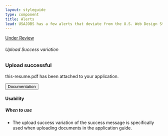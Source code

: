 ```yaml
---
layout: styleguide
type: component
title: Alerts
lead: USAJOBS has a few alerts that deviate from the U.S. Web Design Standards and introduces a new alert with a specific placement.
---
```


<a href="{{ site.baseurl }}/getting-started/#maturity" class="usa-label maturity under_review">Under Review</a>

<div class="preview">
  <h6>Upload Success variation</h6>
  <div class="usa-alert usa-alert-success usajobs-alert-success">
    <div class="usa-alert-body">
      <h3 class="usa-alert-heading">
        Upload successful
      </h3>
      <p class="usa-alert-text">
        this-resume.pdf has been attached to your application.
      </p>
    </div>
  </div>
</div>

<div class="usa-accordion-bordered usa-accordion-docs">
  <button class="usa-button-unstyled usa-accordion-button"
      aria-expanded="true" aria-controls="collapsible-0">
    Documentation
  </button>
  <div id="collapsible-0" aria-hidden="false" class="usa-accordion-content">
    <h4 class="usa-heading">Usability</h4>
    <h5>When to use</h5>
    <ul class="usa-content-list">
      <li>The upload success variation of the success message is specifically used when uploading documents in the application guide.</li>
    </ul>
  </div>
</div>
